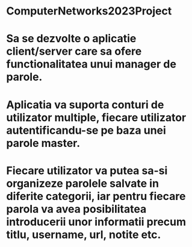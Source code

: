 # ComputerNetworks2023Project
# Sa se dezvolte o aplicatie client/server care sa ofere functionalitatea unui manager de parole. 
# Aplicatia va suporta conturi de utilizator multiple, fiecare utilizator autentificandu-se pe baza unei parole master.
# Fiecare utilizator va putea sa-si organizeze parolele salvate in diferite categorii, iar pentru fiecare parola va avea posibilitatea introducerii unor informatii precum titlu, username, url, notite etc.